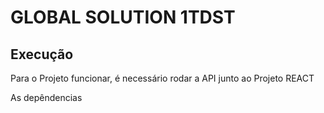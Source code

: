 # GLOBAL SOLUTION 1TDST

## Execução

Para o Projeto funcionar, é necessário rodar a API junto ao Projeto REACT

As depêndencias